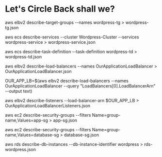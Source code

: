 # Let's Circle Back shall we?

aws elbv2 describe-target-groups  --names wordpress-tg > wordpress-tg.json



aws ecs describe-services --cluster Wordpress-Cluster --services wordpress-service > wordpress-service.json

aws ecs describe-task-definition --task-definition wordpress-td > wordpress-td.json


aws elbv2 describe-load-balancers --names OurApplicationLoadBalancer > OurApplicationLoadBalancer.json


OUR_APP_LB=$(aws elbv2 describe-load-balancers --names OurApplicationLoadBalancer --query "LoadBalancers[0].LoadBalancerArn" --output text)

aws elbv2 describe-listeners --load-balancer-arn $OUR_APP_LB > OurApplicationLoadBalancerListeners.json


aws ec2 describe-security-groups --filters Name=group-name,Values=app-sg > app-sg.json


aws ec2 describe-security-groups --filters Name=group-name,Values=database-sg > database-sg.json


aws rds describe-db-instances --db-instance-identifier wordpress > rds-wordpress.json
